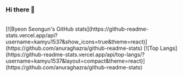 ### Hi there 👋
<br/>
[![Byeon Seongun's GitHub stats](https://github-readme-stats.vercel.app/api?username=kamyu1537&show_icons=true&theme=react)](https://github.com/anuraghazra/github-readme-stats)  
[![Top Langs](https://github-readme-stats.vercel.app/api/top-langs/?username=kamyu1537&layout=compact&theme=react)](https://github.com/anuraghazra/github-readme-stats)
